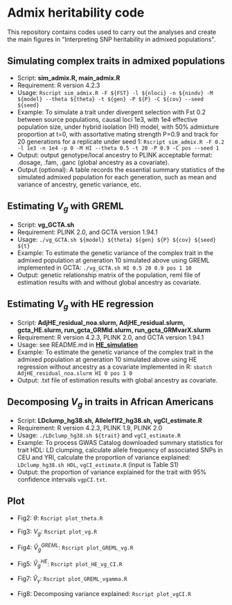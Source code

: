 # Admix heritability code
This repository contains codes used to carry out the analyses and create the main figures in "Interpreting SNP heritability in admixed populations".

## Simulating complex traits in admixed populations
* Script: **sim_admix.R, main_admix.R**
* Requirement: R version 4.2.3
* Usage: ```Rscript sim_admix.R -F ${FST} -l ${nloci} -n ${nindv} -M ${model} --theta ${theta} -t ${gen} -P ${P} -C ${cov} --seed ${seed} ```
* Example: To simulate a trait under divergent selection with Fst 0.2 between source populations, causal loci 1e3, with 1e4 effective population size, under hybrid isolation (HI) model, with 50% admixture proportion at t=0, with assortative mating strength P=0.9 and track for 20 generations for a replicate under seed 1: ```Rscript sim_admix.R -F 0.2 -l 1e3 -n 1e4 -p 0 -M HI --theta 0.5 -t 20 -P 0.9 -C pos --seed 1 ```
* Output: output genotype/local ancestry to PLINK acceptable format: .dosage, .fam, .ganc (global ancestry as a covariate).
* Output (optional): A table records the essential summary statistics of the simulated admixed population for each generation, such as mean and variance of ancestry, genetic variance, etc.

## Estimating ${V}_g$ with GREML 
* Script: **vg_GCTA.sh**
* Requirement: PLINK 2.0, and GCTA version 1.94.1
* Usage: ```./vg_GCTA.sh ${model} ${theta} ${gen} ${P} ${cov} ${seed} ${t}```
* Example: To estimate the genetic variance of the complex trait in the admixed population at generation 10 simulated above using GREML implemented in GCTA: ```./vg_GCTA.sh HI 0.5 20 0.9 pos 1 10```
* Output: genetic relationship matrix of the population, reml file of estimation results with and without global ancestry as covariate.

## Estimating ${V}_g$ with HE regression 
* Script: **AdjHE_residual_noa.slurm, AdjHE_residual.slurm, gcta_HE.slurm, run_gcta_GRMld.slurm, run_gcta_GRMvarX.slurm**
* Requirement: R version 4.2.3, PLINK 2.0, and GCTA version 1.94.1
* Usage: see README.md in [**HE_simulation**](https://github.com/zaidilab/admix_heritability/tree/master/code/HE_simulation)
* Example: To estimate the genetic variance of the complex trait in the admixed population at generation 10 simulated above using HE regression without ancestry as a covariate implemented in R: ```sbatch AdjHE_residual_noa.slurm HI 0 pos 1 0```
* Output: .txt file of estimation results with global ancestry as covariate.

## Decomposing ${V}_g$ in traits in African Americans
* Script: **LDclump_hg38.sh, Allelef1f2_hg38.sh, vgCI_estimate.R**
* Requirement: R version 4.2.3, PLINK 1.9, PLINK 2.0
* Usage: ```./LDclump_hg38.sh ${trait}``` and ```vgCI_estimate.R``` 
* Example: To process GWAS Catalog downloaded summary statistics for trait HDL: LD clumping, calculate allele frequency of associated SNPs in CEU and YRI, calculate the proportion of variance explained: ```LDclump_hg38.sh HDL```, ```vgCI_estimate.R``` (input is Table S1) 
* Output: the proportion of variance explained for the trait with 95% confidence intervals ```vgpCI.txt```.

## Plot

* Fig2: ${\theta}$: ```Rscript plot_theta.R ```

* Fig3: ${V}_g$: ```Rscript plot_vg.R```

* Fig4: $\hat{V}_g^{GREML}$: ```Rscript plot_GREML_vg.R```

* Fig5: $\hat{V}_g^{HE}$: ```Rscript plot_HE_vg_CI.R```

* Fig7: $\hat{V}_{\gamma}$: ```Rscript plot_GREML_vgamma.R```

* Fig8: Decomposing variance explained: ```Rscript plot_vgCI.R```
